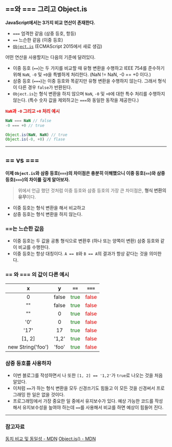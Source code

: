 ## ==와 === 그리고 Object.is
**JavaScript에서는 3가지 비교 연산이 존재한다.**
- `===` 엄격한 같음 (삼중 등호, 항등)
- `==` 느슨한 같음 (이중 등호)
- [`Object.is`](https://developer.mozilla.org/ko/docs/Web/JavaScript/Reference/Global_Objects/Object/is) (ECMAScript 2015에서 새로 생김)

어떤 연산을 사용할지는 다음의 기준에 달려있다.
- 이중 등호 (`==`)는 두 가지를 비교할 때 유형 변환을 수행하고 IEEE 754를 준수하기 위해 `NaN`, `-0` 및 `+0`을 특별하게 처리한다. (NaN != NaN, -0 == +0 이다.)
- 삼중 등호 (`===`)는 이중 등호와 똑같지만 유형 변환을 수행하지 않는다. 그래서 형식이 다른 경우 `false`가 반환된다.
- `Object.is`는 형식 변환을 하지 않으며 `NaN`, `-0` 및 `+0`에 대한 특수 처리를 수행하지 않는다. (특수 숫자 값을 제외하고는 `===`와 동일한 동작을 제공한다.)


<span style='color: red'>**`NaN`과 `-0` 그리고 `+0` 처리 예시**</span>
```js
NaN === NaN // false
-0 === +0 // true

Object.is(NaN, NaN) // true
Object.is(-0, +0) // flase
```

---

## == vs ===
**이제 `Object.is`와 삼중 등호(`===`)의 차이점은 충분히 이해했으니 이중 등호(`==`)와 삼중 등호(`===`)의 차이를 깊게 알아보자.**
> 위에서 언급 했던 것처럼 이중 등호와 삼중 등호의 가장 큰 차이점은, **형식 변환의 유무**이다.

- 이중 등호는 형식 변환을 해서 비교하고 
- 삼중 등호는 형식 변환을 하지 않는다.

### ==는 느슨한 값음
- 이중 등호는 두 값을 공통 형식으로 변환후 (하나 또는 양쪽이 변환) 삼중 등호와 같이 비교를 수행한다.
- 이중 등호는 항상 대칭이다. `A == B`와 `B == A`의 결과가 항상 같다는 것을 의미한다.

### == 와 === 의 값이 다른 예시
| x | y |`==`|`===`|
|:---:|:---:|:---:|:---:|
|0|false|<span style='color:green'>true</span>|<span style='color:red'>false</span>|
|""| false|<span style='color:green'>true</span>|<span style='color:red'>false</span>|
|""|0|<span style='color:green'>true</span>|<span style='color:red'>false</span>|
|'0'|0|<span style='color:green'>true</span>|<span style='color:red'>false</span>|
|'17'|17|<span style='color:green'>true</span>|<span style='color:red'>false</span>|
|[1, 2]|'1,2'|<span style='color:green'>true</span>|<span style='color:red'>false</span>|
|new String('foo')|'foo'|<span style='color:green'>true</span>|<span style='color:red'>false</span>|

### 삼중 등호를 사용하자
- 이번 블로그를 작성하면서 나 또한 `[1, 2] == '1,2'`가 `true`로 나오는 것을 처음 알았다.
- 이처럼 `==`가 하는 형식 변환을 모두 신경쓰기도 힘들고 이 모든 것을 신경써서 프로그래밍 한 일은 없을 것이다.
- 프로그래밍에서 가장 중요한 일 중에서 유지보수가 있다. 예상 가능한 코드를 작성해서 유지보수성을 높여야 하는데 `==`를 사용해서 비교를 하면 예상이 힘들어 진다.

---

### 참고자료
[동치 비교 및 동일성 - MDN](https://developer.mozilla.org/ko/docs/Web/JavaScript/Equality_comparisons_and_sameness)
[Object.is() - MDN](https://developer.mozilla.org/ko/docs/Web/JavaScript/Reference/Global_Objects/Object/is)